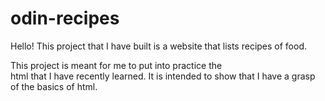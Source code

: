 # odin-recipes
Hello! This project that I have built is a website that
lists recipes of food.

This project is meant for me to put into practice the  
html that I have recently learned. 
It is intended to show that I have a grasp of the basics
of html. 




